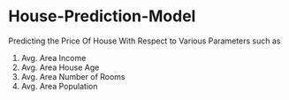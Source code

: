 # House-Prediction-Model
Predicting the Price Of House With Respect to Various Parameters such as
1. Avg. Area Income
2. Avg. Area House Age
3. Avg. Area Number of Rooms
4. Avg. Area Population 
